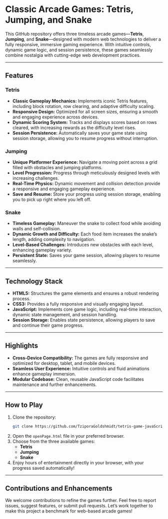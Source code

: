 # Classic Arcade Games: Tetris, Jumping, and Snake

This GitHub repository offers three timeless arcade games—**Tetris**, **Jumping**, and **Snake**—designed with modern web technologies to deliver a fully responsive, immersive gaming experience. With intuitive controls, dynamic game logic, and session persistence, these games seamlessly combine nostalgia with cutting-edge web development practices.

---

## Features

### **Tetris**
- **Classic Gameplay Mechanics:** Implements iconic Tetris features, including block rotation, row clearing, and adaptive difficulty scaling.
- **Responsive Design:** Optimized for all screen sizes, ensuring a smooth and engaging experience across devices.
- **Dynamic Scoring System:** Tracks and displays scores based on rows cleared, with increasing rewards as the difficulty level rises.
- **Session Persistence:** Automatically saves your game state using session storage, allowing you to resume progress without interruption.

### **Jumping**
- **Unique Platformer Experience:** Navigate a moving point across a grid filled with obstacles and jumping platforms.
- **Level Progression:** Progress through meticulously designed levels with increasing challenges.
- **Real-Time Physics:** Dynamic movement and collision detection provide a responsive and engaging gameplay experience.
- **Save and Resume:** Store your progress using session storage, enabling you to pick up right where you left off.

### **Snake**
- **Timeless Gameplay:** Maneuver the snake to collect food while avoiding walls and self-collision.
- **Dynamic Growth and Difficulty:** Each food item increases the snake’s length, adding complexity to navigation.
- **Level-Based Challenges:** Introduces new obstacles with each level, enhancing gameplay variety.
- **Persistent State:** Saves your game session, allowing players to resume seamlessly.

---

## Technology Stack
- **HTML5:** Structures the game elements and ensures a robust rendering process.
- **CSS3:** Provides a fully responsive and visually engaging layout.
- **JavaScript:** Implements core game logic, including real-time interaction, dynamic state management, and session handling.
- **Session Storage:** Enables state persistence, allowing players to save and continue their game progress.

---

## Highlights
- **Cross-Device Compatibility:** The games are fully responsive and optimized for desktop, tablet, and mobile devices.
- **Seamless User Experience:** Intuitive controls and fluid animations enhance gameplay immersion.
- **Modular Codebase:** Clean, reusable JavaScript code facilitates maintenance and further enhancements.

---

## How to Play
1. Clone the repository:
   ```bash
   git clone https://github.com/TziporaGoldshmidt/tetris-game-javaScript.git
   ```
2. Open the `openPage.html` file in your preferred browser.
3. Choose from the three available games:
   - **Tetris**
   - **Jumping**
   - **Snake**
4. Enjoy hours of entertainment directly in your browser, with your progress saved automatically!

---

## Contributions and Enhancements
We welcome contributions to refine the games further. Feel free to report issues, suggest features, or submit pull requests. Let’s work together to make this project a benchmark for web-based arcade games!
